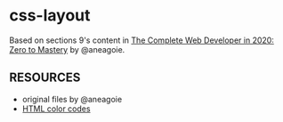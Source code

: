 # css-layout

Based on sections 9's content in [The Complete Web Developer in 2020: Zero to Mastery](https://www.udemy.com/share/101WcUAEIZc1ZVQXUH/) by @aneagoie. 

## RESOURCES
- original files by @aneagoie 
- [HTML color codes](https://htmlcolorcodes.com/)
